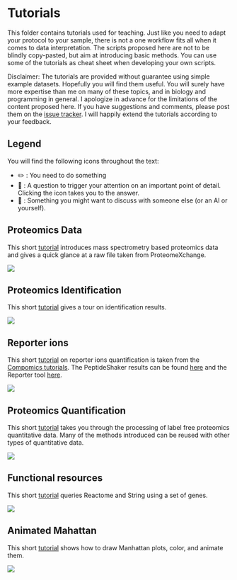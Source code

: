# Tutorials

This folder contains tutorials used for teaching. Just like you need to adapt your protocol to your sample, there is not a one workflow fits all when it comes to data interpretation. The scripts proposed here are not to be blindly copy-pasted, but aim at introducing basic methods. You can use some of the tutorials as cheat sheet when developing your own scripts.

Disclaimer: The tutorials are provided without guarantee using simple example datasets. Hopefully you will find them useful. You will surely have more expertise than me on many of these topics, and in biology and programming in general. I apologize in advance for the limitations of the content proposed here. If you have suggestions and comments, please post them on the [issue tracker](https://github.com/mvaudel/tutorials/issues). I will happily extend the tutorials according to your feedback.

## Legend

You will find the following icons throughout the text:

* :pencil2: : You need to do something
* :thought_balloon: : A question to trigger your attention on an important point of detail. Clicking the icon takes you to the answer.
* :speech_balloon: : Something you might want to discuss with someone else (or an AI or yourself).


## Proteomics Data

This short [tutorial](Proteomics_data/proteomics_data.md) introduces mass spectrometry based proteomics data and gives a quick glance at a raw file taken from ProteomeXchange.

![](Proteomics_data/images/chromatogram.png?raw=true)


## Proteomics Identification

This short [tutorial](Proteomics_identification/proteomics_identification.md) gives a tour on identification results.

![](Proteomics_identification/images/spectrum.png?raw=true)


## Reporter ions

This short [tutorial](Reporter_ions/4.2-Reporter-Ions.pdf) on reporter ions quantification is taken from the [Compomics tutorials](https://compomics.com/bioinformatics-for-proteomics/quantification/). The PeptideShaker results can be found [here](Reporter_ions/Reporter_tutorial.zip) and the Reporter tool [here](Reporter-0.7.11.zip).

![](Reporter_ions/reporter.png?raw=true)


## Proteomics Quantification

This short [tutorial](Proteomics_quantification/quantitative_proteomics.md) takes you through the processing of label free proteomics quantitative data. Many of the methods introduced can be reused with other types of quantitative data.


![](Proteomics_quantification/images/volcano_UPS_B_FC-1.png)


## Functional resources

This short [tutorial](Functional_resources/functional_resources.md) queries Reactome and String using a set of genes.


![](Functional_resources/images/t2d_subnetwork-1.png)

## Animated Mahattan

This short [tutorial](animated_mh/animated_mh.md) shows how to draw Manhattan plots, color, and animate them.


![](animated_mh/plots/pathwayMh.gif)

